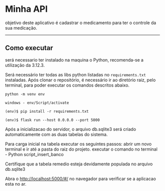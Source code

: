 # Minha API

objetivo deste aplicativo é cadastrar o medicamento para ter o controle da sua medicação.

---
## Como executar 

será necessario ter instalado na maquina o Python, recomenda-se a utilização da 3.12.3.


Será necessário ter todas as libs python listadas no `requirements.txt` instaladas.
Após clonar o repositório, é necessário ir ao diretório raiz, pelo terminal, para poder executar os comandos descritos abaixo.

```
python -m venv env  
```

```
windows - env/Script/activate
```

```
(env)$ pip install -r requirements.txt
```

```
(env)$ flask run --host 0.0.0.0 --port 5000
```

Após a inicializacao do servidor, o arquivo db.sqlite3 será criado automaticamente com as duas tabelas do sistema.

Para carga inicial na tabela executar os seguintes passos:
    abrir um novo terminal e ir até a pasta do raiz do projeto.
    executar o comando no terminal - Python script_insert_banco

Certifique que a tabela remedio esteja devidamente populada no arquivo db.sqlite3

Abra o [http://localhost:5000/#/](http://localhost:5000/#/) no navegador para verificar se a aplicacao esta no ar.


